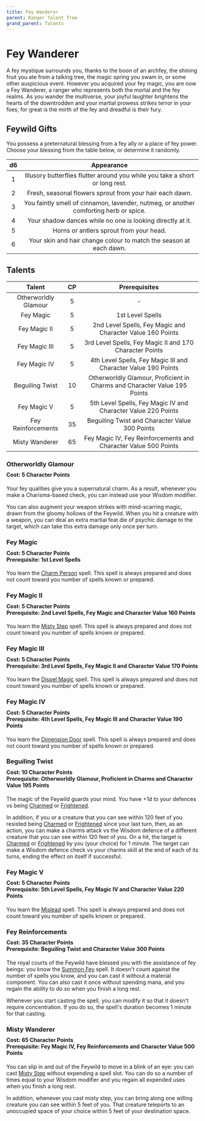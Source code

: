```yaml
---
title: Fey Wanderer
parent: Ranger Talent Tree
grand_parent: Talents
---
```


# Fey Wanderer
A fey mystique surrounds you, thanks to the boon of an archfey, the shining fruit you ate from a talking tree, the magic spring you swam in, or some other auspicious event. However you acquired your fey magic, you are now a Fey Wanderer, a ranger who represents both the mortal and the fey realms. As you wander the multiverse, your joyful laughter brightens the hearts of the downtrodden and your martial prowess strikes terror in your foes, for great is the mirth of the fey and dreadful is their fury.

## Feywild Gifts
You possess a preternatural blessing from a fey ally or a place of fey power. Choose your blessing from the table below, or determine it randomly.

| d6 | Appearance |
|:--:|:----------:|
| 1 | Illusory butterflies flutter around you while you take a short or long rest. |
| 2 | Fresh, seasonal flowers sprout from your hair each dawn. |
| 3 | You faintly smell of cinnamon, lavender, nutmeg, or another comforting herb or spice. |
| 4 | Your shadow dances while no one is looking directly at it. |
| 5 | Horns or antlers sprout from your head. |
| 6 | Your skin and hair change colour to match the season at each dawn. |

## Talents

| Talent | CP | Prerequisites |
|:------:|:--:|:-------------:|
| Otherworldly Glamour | 5  | - |
| Fey Magic            | 5  | 1st Level Spells |
| Fey Magic II         | 5  | 2nd Level Spells, Fey Magic and Character Value 160 Points |
| Fey Magic III        | 5  | 3rd Level Spells, Fey Magic II and 170 Character Points |
| Fey Magic IV         | 5  | 4th Level Spells, Fey Magic III and Character Value 190 Points |
| Beguiling Twist      | 10 | Otherworldly Glamour, Proficient in Charms and Character Value 195 Points |
| Fey Magic V          | 5  | 5th Level Spells, Fey Magic IV and Character Value 220 Points |
| Fey Reinforcements   | 35 | Beguiling Twist and Character Value 300 Points |
| Misty Wanderer       | 65 | Fey Magic IV, Fey Reinforcements and Character Value 500 Points |

### Otherworldly Glamour

<div style="margin-top:-10px;"></div>

#### **Cost:** 5 Character Points
Your fey qualities give you a supernatural charm. As a result, whenever you make a Charisma-based check, you can instead use your Wisdom modifier.

You can also augment your weapon strikes with mind-scarring magic, drawn from the gloomy hollows of the Feywild. When you hit a creature with a weapon, you can deal an extra martial feat die of psychic damage to the target, which can take this extra damage only once per turn.

### Fey Magic

<div style="margin-top:-10px;"></div>

#### **Cost:** 5 Character Points<br>**Prerequisite:** 1st Level Spells
You learn the [Charm Person](https://stormchaserroleplaying.com/stormchaserRPG/Spells/1/Charms/#charm-person) spell. This spell is always prepared and does not count toward you number of spells known or prepared.

### Fey Magic II

<div style="margin-top:-10px;"></div>

#### **Cost:** 5 Character Points<br>**Prerequisite:** 2nd Level Spells, Fey Magic and Character Value 160 Points
You learn the [Misty Step]() spell. This spell is always prepared and does not count toward you number of spells known or prepared.

### Fey Magic III

<div style="margin-top:-10px;"></div>

#### **Cost:** 5 Character Points<br>**Prerequisite:** 3rd Level Spells, Fey Magic II and Character Value 170 Points
You learn the [Dispel Magic](https://stormchaserroleplaying.com/stormchaserRPG/Spells/3/Warding/#dispel-magic) spell. This spell is always prepared and does not count toward you number of spells known or prepared.

### Fey Magic IV

<div style="margin-top:-10px;"></div>

#### **Cost:** 5 Character Points<br>**Prerequisite:** 4th Level Spells, Fey Magic III and Character Value 190 Points
You learn the [Dimension Door]() spell. This spell is always prepared and does not count toward you number of spells known or prepared.

### Beguiling Twist

<div style="margin-top:-10px;"></div>

#### **Cost:** 10 Character Points<br>**Prerequisite:** Otherworldly Glamour, Proficient in Charms and Character Value 195 Points
The magic of the Feywild guards your mind. You have +1d to your defences vs being [Charmed](https://stormchaserroleplaying.com/stormchaserRPG/Conditions/Charmed/) or [Frightened](https://stormchaserroleplaying.com/stormchaserRPG/Conditions/Frightened/).

In addition, if you or a creature that you can see within 120 feet of you resisted being [Charmed](https://stormchaserroleplaying.com/stormchaserRPG/Conditions/Charmed/) or [Frightened](https://stormchaserroleplaying.com/stormchaserRPG/Conditions/Frightened/) since your last turn, then, as an action, you can make a charms attack vs the Wisdom defence of a different creature that you can see within 120 feet of you. On a hit, the target is [Charmed](https://stormchaserroleplaying.com/stormchaserRPG/Conditions/Charmed/) or [Frightened](https://stormchaserroleplaying.com/stormchaserRPG/Conditions/Frightened/) by you (your choice) for 1 minute. The target can make a Wisdom defence check vs your charms skill at the end of each of its turns, ending the effect on itself if successful.

### Fey Magic V

<div style="margin-top:-10px;"></div>

#### **Cost:** 5 Character Points<br>**Prerequisite:** 5th Level Spells, Fey Magic IV and Character Value 220 Points
You learn the [Mislead]() spell. This spell is always prepared and does not count toward you number of spells known or prepared.

### Fey Reinforcements

<div style="margin-top:-10px;"></div>

#### **Cost:** 35 Character Points<br>**Prerequisite:** Beguiling Twist and Character Value 300 Points
The royal courts of the Feywild have blessed you with the assistance of fey beings: you know the [Summon Fey]() spell. It doesn't count against the number of spells you know, and you can cast it without a material component. You can also cast it once without spending mana, and you regain the ability to do so when you finish a long rest.

Whenever you start casting the spell, you can modify it so that it doesn't require concentration. If you do so, the spell's duration becomes 1 minute for that casting.

### Misty Wanderer

<div style="margin-top:-10px;"></div>

#### **Cost:** 65 Character Points<br>**Prerequisite:** Fey Magic IV, Fey Reinforcements and Character Value 500 Points
You can slip in and out of the Feywild to move in a blink of an eye: you can cast [Misty Step]() without expending a spell slot. You can do so a number of times equal to your Wisdom modifier and you regain all expended uses when you finish a long rest.

In addition, whenever you cast misty step, you can bring along one willing creature you can see within 5 feet of you. That creature teleports to an unoccupied space of your choice within 5 feet of your destination space.
